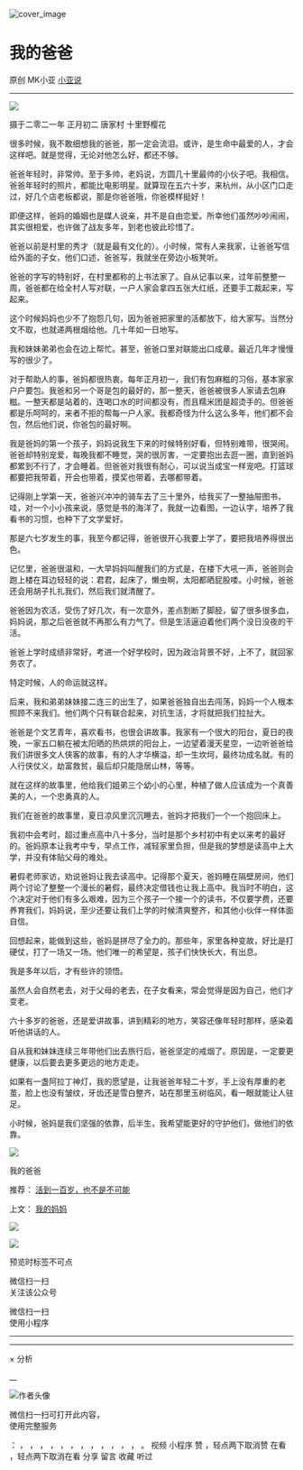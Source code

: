 ![cover_image](https://mmbiz.qlogo.cn/mmbiz_jpg/A8SKDch4cJGLZVe0TwVH8koAG9Csfs7AJGCgW4dAHJVSe6oFrULMcYXLNjTKk42LFXsIoJfsiaNIice4icX8yHeIQ/0?wx_fmt=jpeg)

#  我的爸爸

原创  MK小亚  [ 小亚说 ](javascript:void\(0\);)

__ _ _ _ _

![](https://mmbiz.qpic.cn/mmbiz_jpg/A8SKDch4cJGLZVe0TwVH8koAG9Csfs7AVoKT2vPrpiaHpeDuseWO032iagiavaX2bev3ytaEZNaXAbQhTkNRPwKxA/640?wx_fmt=jpeg)

摄于二零二一年 正月初二 唐家村 十里野樱花

  

很多时候，我不敢细想我的爸爸，那一定会流泪。或许，是生命中最爱的人，才会这样吧。就是觉得，无论对他怎么好，都还不够。

  

爸爸年轻时，非常帅。至于多帅，老妈说，方圆几十里最帅的小伙子吧。我相信。爸爸年轻时的照片，都能比电影明星。就算现在五六十岁，来杭州，从小区门口走过，好几个店老板都说，那是你爸爸哦，你爸模样挺好！

  

即便这样，爸妈的婚姻也是媒人说亲，并不是自由恋爱。所幸他们虽然吵吵闹闹，其实很相爱，也许做了战友多年，到老也彼此珍惜了。

  

爸爸以前是村里的秀才（就是最有文化的）。小时候，常有人来我家，让爸爸写信给外面的子女，他们口述，爸爸写，我就坐在旁边小板凳听。

  

爸爸的字写的特别好，在村里都称的上书法家了。自从记事以来，过年前整整一周，爸爸都在给全村人写对联，一户人家会拿四五张大红纸，还要手工裁起来，写起来。

  

这个时候妈妈也少不了抱怨几句，因为爸爸把家里的活都放下，给大家写。当然分文不取，也就递两根烟给他。几十年如一日地写。

  

我和妹妹弟弟也会在边上帮忙。甚至，爸爸口里对联能出口成章。最近几年才慢慢写的很少了。

  

对于帮助人的事，爸妈都很热衷。每年正月初一，我们有包麻糍的习俗，基本家家户户要包。我爸和另一个哥是包的最好的，那一整天，爸爸被很多人家请去包麻糍。一整天都是站着的，连喝口水的时间都没有，而且糯米团是超烫手的。但爸爸都是乐呵呵的，来者不拒的帮每一户人家。我都奇怪为什么这么多年，他们都不会包，然后他们说，你爸包的最好啊。

  

我是爸妈的第一个孩子，妈妈说我生下来的时候特别好看，但特别难带，很哭闹。爸爸却特别宠爱，每晚我都不睡觉，哭的很厉害，一定要抱出去逛一圈，直到爸妈都累到不行了，才会睡着。但爸爸对我很有耐心，可以说当成宝一样宠吧。打篮球都要把我带着，开会也带着，摸奖也带着，去哪都带着。

  

记得刚上学第一天，爸爸兴冲冲的骑车去了三十里外，给我买了一整抽屉图书，哇，对一个小小孩来说，感觉是书的海洋了，我就一边看图，一边认字，培养了我看书的习惯，也种下了文学爱好。

  

那是六七岁发生的事，我至今都记得，爸爸很开心我要上学了，要把我培养得很出色。

  

记忆里，爸爸很温和，一大早妈妈叫醒我们的方式是，在楼下大吼一声，爸爸则会跑上楼在耳边轻轻的说：君君，起床了，懒虫啊，太阳都晒屁股喽。小时候，爸爸还会用胡子扎扎我们，然后我们就清醒了。

  

爸爸因为农活，受伤了好几次，有一次意外，差点割断了脚胫，留了很多很多血，妈妈说，那之后爸爸就不再那么有力气了。但是生活逼迫着他们两个没日没夜的干活。

  

爸爸上学时成绩非常好，考进一个好学校时，因为政治背景不好，上不了，就回家务农了。

  

特定时候，人的命运就这样。

  

后来，我和弟弟妹妹接二连三的出生了，如果爸爸独自出去闯荡，妈妈一个人根本照顾不来我们。他们两个只有联合起来，对抗生活，才将就把我们拉扯大。

  

爸爸是个文艺青年，喜欢看书，也很会讲故事。我家有一个很大的阳台，夏日的夜晚，一家五口躺在被太阳晒的热烘烘的阳台上，一边望着漫天星空，一边听爸爸给我们讲很多文人侠客的故事，有的人才华横溢，却一生坎坷，最终功成名就。有的人行侠仗义，劫富救贫，最后却只能隐居山林，等等。

  

就在这样的故事里，他给我们姐弟三个幼小的心里，种植了做人应该成为一个真善美的人，一个忠勇真的人。

  

我们在爸爸的故事里，夏日凉风里沉沉睡去，爸妈才把我们一个一个抱回床上。

  

我初中会考时，超过重点高中八十多分，当时是那个乡村初中有史以来考的最好的。爸妈原本让我考中专，早点工作，减轻家里负担，但是我的梦想是读高中上大学，并没有体贴父母的难处。

  

暑假老师家访，劝说爸妈让我去读高中。记得那个夏天，爸妈睡在隔壁房间，他们两个讨论了整整一个漫长的暑假，最终决定借钱也让我上高中。我当时不明白，这个决定对于他们有多么艰难，因为三个孩子一个接一个的读书，不仅要学费，还要养育我们，妈妈说，至少还要让我们上学的时候清爽整齐，和其他小伙伴一样体面自信。

  

回想起来，能做到这些，爸妈是拼尽了全力的。那些年，家里各种变故，好比是打硬仗，打了一场又一场。他们唯一的希望是，孩子们快快长大，有出息。

  

我是多年以后，才有些许的领悟。

  

虽然人会自然老去，对于父母的老去，在子女看来，常会觉得是因为自己，他们才变老。

  

六十多岁的爸爸，还是爱讲故事，讲到精彩的地方，笑容还像年轻时那样，感染着听他讲话的人。

  

自从我和妹妹连续三年带他们出去旅行后，爸爸坚定的戒烟了。原因是，一定要更健康，以后要去更多更远的地方走走。

  

如果有一盏阿拉丁神灯，我的愿望是，让我爸爸年轻二十岁，手上没有厚重的老茧，脸上也没有皱纹，牙齿还是雪白整齐，站在那里玉树临风，看一眼就能让人驻足。

  

小时候，爸妈是我们坚强的依靠，后半生，我希望能更好的守护他们，做他们的依靠。

  

![](https://mmbiz.qpic.cn/mmbiz_jpg/A8SKDch4cJGLZVe0TwVH8koAG9Csfs7AaFzrDSOjl62a68cx3fJJLyrXDAic5jI58AR3Nxg9UAooWIRicAZVncWg/640?wx_fmt=jpeg)

我的爸爸  

  

推荐： [ 活到一百岁，也不是不可能
](http://mp.weixin.qq.com/s?__biz=MzUxNDAwNTk0MQ==&mid=2247483704&idx=1&sn=dfbbe1321750ce81b34879745eea796b&chksm=f94dcfe2ce3a46f4d523630b552fa2c792af6b85392f0f7001b73b2629da0756981ddc719b0c&scene=21#wechat_redirect)  

上文： [ 我的妈妈
](http://mp.weixin.qq.com/s?__biz=MzUxNDAwNTk0MQ==&mid=2247484030&idx=1&sn=8d9ed27f54aaa07104c563f3b5abbb9b&chksm=f94dcca4ce3a45b21824185a96f375791418491d728c262b3bcbb28d1867893eaea0d54d91a1&scene=21#wechat_redirect)

![](https://mmbiz.qpic.cn/mmbiz_gif/b96CibCt70iaZ7Bia3Wm91cEuWhERXfCYjTia9tf7aMjVBNRETSa2NpGjCV6tyNvgCLos8LBgwEgxcwaIw8zdOsG7A/640?wx_fmt=gif)

![](https://mmbiz.qpic.cn/mmbiz_jpg/A8SKDch4cJEicCnqTxiatgGquhIicZ1wJ1Dth5YOOzoYV7U4N3HmiaO0vVAzjOpBVdtF0gnL632Fc7HqiaDmgveQDEw/640?wx_fmt=jpeg)

  

预览时标签不可点

微信扫一扫  
关注该公众号



微信扫一扫  
使用小程序

****



****



×  分析

__

![作者头像](http://mmbiz.qpic.cn/mmbiz_png/A8SKDch4cJE0KicTMyrVCx3VLqEgic5sJ1V5QeGZTibG9GLZlSCXSj5ByXNkib5PBrZVMkI41KKxgwE1K9gfypUeRg/0?wx_fmt=png)

微信扫一扫可打开此内容，  
使用完整服务

：  ，  ，  ，  ，  ，  ，  ，  ，  ，  ，  ，  ，  。  视频  小程序  赞  ，轻点两下取消赞  在看  ，轻点两下取消在看
分享  留言  收藏  听过

